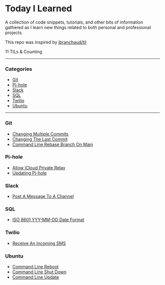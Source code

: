 # Today I Learned

A collection of code snippets, tutorials, and other bits of information gathered
as I learn new things related to both personal and professional projects.

This repo was inspired by [jbranchaud/til](https://github.com/jbranchaud/til)

11 TILs & Counting

---

### Categories

* [Git](#git)
* [Pi-hole](#Pi-Hole)
* [Slack](#slack)
* [SQL](#sql)
* [Twilio](#twilio)
* [Ubuntu](#ubuntu)

---

### Git

- [Changing Multiple Commits](git/change_multiple_commits.md)
- [Changing The Last Commit](git/change_last_commit.md)
- [Command Line Rebase Branch On Main](git/cli_rebase_main.md)

### Pi-hole

- [Allow iCloud Private Relay](pi-hole/allow_icloud_private_relay.md)
- [Updating Pi-hole](pi-hole/updating_pi_hole.md)

### Slack

- [Post A Message To A Channel](slack/post_message_to_channel.md)

### SQL

- [ISO 8601 YYY-MM-DD Date Format](sql/iso_8601_date_format.md)

### Twilio

- [Receive An Incoming SMS](twilio/receive_incoming_sms.md)

### Ubuntu

- [Command Line Reboot](ubuntu/command_line_reboot.md)
- [Command Line Shut Down](ubuntu/command_line_shutdown.md)
- [Command Line Update](ubuntu/command_line_update.md)
